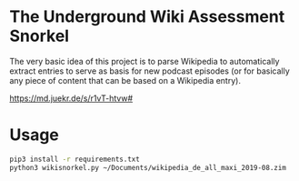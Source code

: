 # The Underground Wiki Assessment Snorkel

The very basic idea of this project is to parse Wikipedia to automatically
extract entries to serve as basis for new podcast episodes (or for basically
any piece of content that can be based on a Wikipedia entry).

https://md.juekr.de/s/r1vT-htvw#

# Usage

```bash
pip3 install -r requirements.txt
python3 wikisnorkel.py ~/Documents/wikipedia_de_all_maxi_2019-08.zim
```


